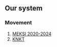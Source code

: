 ## Our system

### Movement

1. [MEKSI 2020-2024][MEKSI]
1. [KNKT][KNKT]

[MEKSI]: https://money.kompas.com/read/2019/05/14/155653426/pemerintah-luncurkan-masterplan-ekonomi-syariah-2020-2024
[KNKT]: https://kominfo.go.id/index.php/content/detail/10204/komite-nasional-keuangan-syariah-untuk-percepatan-pengembangan-ekonomi-dan-keuangan-syariah-di-indonesia/0/artikel_gpr
